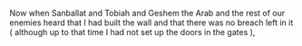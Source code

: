 Now when Sanballat and Tobiah and Geshem the Arab and the rest of our enemies heard that I had built the wall and that there was no breach left in it ( although up to that time I had not set up the doors in the gates ),
